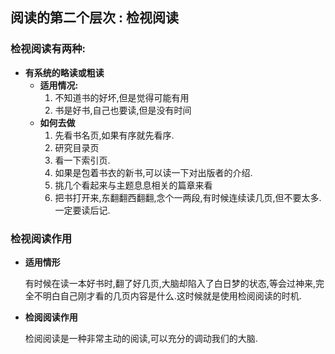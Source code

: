 ## 阅读的第二个层次 : 检视阅读

### 检视阅读有两种:

- **有系统的略读或粗读**
  - **适用情况:**
    1. 不知道书的好坏,但是觉得可能有用
    2. 书是好书,自己也要读,但是没有时间
  - **如何去做**
    1. 先看书名页,如果有序就先看序.
    2. 研究目录页
    3. 看一下索引页.
    4. 如果是包着书衣的新书,可以读一下对出版者的介绍.
    5. 挑几个看起来与主题息息相关的篇章来看
    6. 把书打开来,东翻翻西翻翻,念个一两段,有时候连续读几页,但不要太多.一定要读后记.

### 检视阅读作用 

- **适用情形**

  有时候在读一本好书时,翻了好几页,大脑却陷入了白日梦的状态,等会过神来,完全不明白自己刚才看的几页内容是什么.这时候就是使用检阅阅读的时机.

- **检阅阅读作用**

  检阅阅读是一种非常主动的阅读,可以充分的调动我们的大脑.